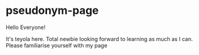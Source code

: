 # pseudonym-page

Hello Everyone!

It's teyola here. Total newbie looking forward to learning as much as I can. 
Please familiarise yourself with my page
